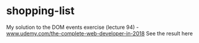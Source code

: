 shopping-list
===
My solution to the DOM events exercise (lecture 94) - www.udemy.com/the-complete-web-developer-in-2018
See the result here
